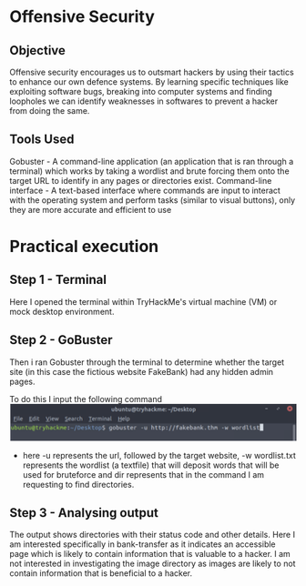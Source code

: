 # Offensive Security 
## Objective
Offensive security encourages us to outsmart hackers by using their tactics to enhance our own defence systems. By learning specific techniques like exploiting software bugs, breaking into computer systems and finding loopholes we can identify weaknesses in softwares to prevent a hacker from doing the same. 
## Tools Used 
Gobuster - A command-line application (an application that is ran through a terminal) which works by taking a wordlist and brute forcing them onto the target URL to identify in any pages or directories exist. 
Command-line interface - A text-based interface where commands are input to interact with the operating system and perform tasks (similar to visual buttons), only they are more accurate and efficient to use
# Practical execution
## Step 1 - Terminal
Here I opened the terminal within TryHackMe's virtual machine (VM) or mock desktop environment. 
## Step 2 - GoBuster
Then i ran Gobuster through the terminal to determine whether the target site (in this case the fictious website FakeBank) had any hidden admin pages. 

To do this I input the following command
![Gobuster input command](https://github.com/JemimaAnsaaku/JemTheDefender/blob/main/Images/Gobuster%20command.png?raw=true)
- here -u represents the url, followed by the target website, -w wordlist.txt represents the wordlist (a textfile) that will deposit words that will be used for bruteforce and dir represents that in the command I am requesting to find directories.

## Step 3 - Analysing output
The output shows directories with their status code and other details. Here I am interested specifically in bank-transfer as it indicates an accessible page which is likely to contain information that is valuable to a hacker. I am not interested in investigating the image directory as images are likely to not contain information that is beneficial to a hacker. 
